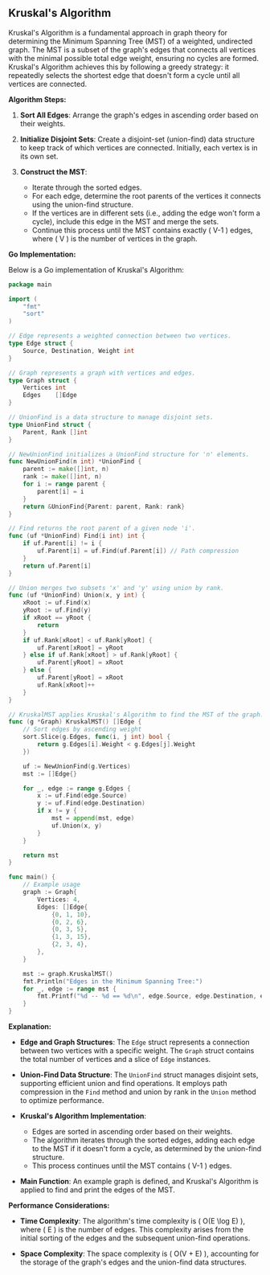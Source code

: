 ## Kruskal's Algorithm

Kruskal's Algorithm is a fundamental approach in graph theory for determining the Minimum Spanning Tree (MST) of a weighted, undirected graph. The MST is a subset of the graph's edges that connects all vertices with the minimal possible total edge weight, ensuring no cycles are formed. Kruskal's Algorithm achieves this by following a greedy strategy: it repeatedly selects the shortest edge that doesn't form a cycle until all vertices are connected.

**Algorithm Steps:**

1. **Sort All Edges**: Arrange the graph's edges in ascending order based on their weights.

2. **Initialize Disjoint Sets**: Create a disjoint-set (union-find) data structure to keep track of which vertices are connected. Initially, each vertex is in its own set.

3. **Construct the MST**:
   - Iterate through the sorted edges.
   - For each edge, determine the root parents of the vertices it connects using the union-find structure.
   - If the vertices are in different sets (i.e., adding the edge won't form a cycle), include this edge in the MST and merge the sets.
   - Continue this process until the MST contains exactly \( V-1 \) edges, where \( V \) is the number of vertices in the graph.

**Go Implementation:**

Below is a Go implementation of Kruskal's Algorithm:

```go
package main

import (
	"fmt"
	"sort"
)

// Edge represents a weighted connection between two vertices.
type Edge struct {
	Source, Destination, Weight int
}

// Graph represents a graph with vertices and edges.
type Graph struct {
	Vertices int
	Edges    []Edge
}

// UnionFind is a data structure to manage disjoint sets.
type UnionFind struct {
	Parent, Rank []int
}

// NewUnionFind initializes a UnionFind structure for 'n' elements.
func NewUnionFind(n int) *UnionFind {
	parent := make([]int, n)
	rank := make([]int, n)
	for i := range parent {
		parent[i] = i
	}
	return &UnionFind{Parent: parent, Rank: rank}
}

// Find returns the root parent of a given node 'i'.
func (uf *UnionFind) Find(i int) int {
	if uf.Parent[i] != i {
		uf.Parent[i] = uf.Find(uf.Parent[i]) // Path compression
	}
	return uf.Parent[i]
}

// Union merges two subsets 'x' and 'y' using union by rank.
func (uf *UnionFind) Union(x, y int) {
	xRoot := uf.Find(x)
	yRoot := uf.Find(y)
	if xRoot == yRoot {
		return
	}
	if uf.Rank[xRoot] < uf.Rank[yRoot] {
		uf.Parent[xRoot] = yRoot
	} else if uf.Rank[xRoot] > uf.Rank[yRoot] {
		uf.Parent[yRoot] = xRoot
	} else {
		uf.Parent[yRoot] = xRoot
		uf.Rank[xRoot]++
	}
}

// KruskalMST applies Kruskal's Algorithm to find the MST of the graph.
func (g *Graph) KruskalMST() []Edge {
	// Sort edges by ascending weight
	sort.Slice(g.Edges, func(i, j int) bool {
		return g.Edges[i].Weight < g.Edges[j].Weight
	})

	uf := NewUnionFind(g.Vertices)
	mst := []Edge{}

	for _, edge := range g.Edges {
		x := uf.Find(edge.Source)
		y := uf.Find(edge.Destination)
		if x != y {
			mst = append(mst, edge)
			uf.Union(x, y)
		}
	}

	return mst
}

func main() {
	// Example usage
	graph := Graph{
		Vertices: 4,
		Edges: []Edge{
			{0, 1, 10},
			{0, 2, 6},
			{0, 3, 5},
			{1, 3, 15},
			{2, 3, 4},
		},
	}

	mst := graph.KruskalMST()
	fmt.Println("Edges in the Minimum Spanning Tree:")
	for _, edge := range mst {
		fmt.Printf("%d -- %d == %d\n", edge.Source, edge.Destination, edge.Weight)
	}
}
```

**Explanation:**

- **Edge and Graph Structures**: The `Edge` struct represents a connection between two vertices with a specific weight. The `Graph` struct contains the total number of vertices and a slice of `Edge` instances.

- **Union-Find Data Structure**: The `UnionFind` struct manages disjoint sets, supporting efficient union and find operations. It employs path compression in the `Find` method and union by rank in the `Union` method to optimize performance.

- **Kruskal's Algorithm Implementation**:

  - Edges are sorted in ascending order based on their weights.
  - The algorithm iterates through the sorted edges, adding each edge to the MST if it doesn't form a cycle, as determined by the union-find structure.
  - This process continues until the MST contains \( V-1 \) edges.

- **Main Function**: An example graph is defined, and Kruskal's Algorithm is applied to find and print the edges of the MST.

**Performance Considerations:**

- **Time Complexity**: The algorithm's time complexity is \( O(E \log E) \), where \( E \) is the number of edges. This complexity arises from the initial sorting of the edges and the subsequent union-find operations.

- **Space Complexity**: The space complexity is \( O(V + E) \), accounting for the storage of the graph's edges and the union-find data structures.
